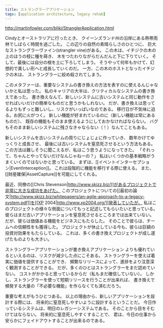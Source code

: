 ```yaml
---
title: ストラングラーアプリケーション
tags: [application architecture, legacy rehab]
---
```


http://martinfowler.com/bliki/StranglerApplication.html

Cindyとオーストラリアに行ったとき、
クイーンズランド州の沿岸にある熱帯雨林でしばらく時間を過ごした。
この辺りの自然の素晴らしさのひとつに、
巨大なストラングラーヴァイン(strangler vine)がある。
この木は、イチジクの木の上のほうの枝に種を蒔き、
木をつたわりながらだんだんと下に下りていく。
そして、最後には自分の根を土に下ろしてしまう。
そうやって何年もかけて、幻想的で美しい形へと成長していくのだ。
一方、この木のホストとなったイチジクの木は、
ストラングラーに絞め殺されてしまう。

このメタファーは、重要なシステムの書き換えの方法を表すのに使えるんじゃないかと私は思った。
私のキャリアの大半は、クリティカルなシステムの書き換えであった。
書き換えなんて、新しいシステムに古いシステムと同じ動作をさせればいいだけの簡単なものだと思うかもしれない。
だが、書き換えは思ってるよりもずっと難しいし、リスクがいっぱいなのである。
移行日が不気味に迫る。お尻に火がつく。
新しい機能が好まれているのに（新しい機能は常にあるものだ）、
既存の機能もそのまま使えるようにしておかなければならない。
バグもそのまま新しいシステムに残さなきゃならない（！）なんてこともある。

新しいシステムを古いシステムの周りにじょじょに作っていき、
数年かけてゆっくりと成長させ、
最後には古いシステムを窒息死させるという方法もある。
この方法は難しそうに聞こえるが、私はこう思うようになってきた。
「それって、ちゃんとやってないだけなんじゃねーの？」
私はいくつかの基本戦略がうまくいくのではないかと思っている。
まずは、[[イベントインターセプション|EventInterception]]。
これは段階的に機能を移行する際に使える。
また、[[財産確保|AssetCapture]]を可能にしてくれる。

最近、同僚の[[Chris Stevenson|http://www.skizz.biz/]]があるプロジェクトで非常に大きな成功をあげた。
このプロジェクトについての[[最初の論文|http://www.skizz.biz/whitepapers/an-agile-approach-to-a-legacy-system.pdf]]を[[XP 2004|http://www.xp2004.org/]]発表していたが、
私はこのプロジェクトの様々な側面についてもっと記述してもらいたいと思っている。
彼らはまだ古いアプリケーションを窒息死させるところまでは出来ていない。
だが、彼らは価値ある機能をビジネスにもたらした。
そのことで彼らは、チームへの信頼性をも獲得した。
プロジェクトが休止している今も、彼らは巨額の投資対効果をもたらしている。
これは、多くの書き換えプロジェクトが成し遂げたものよりも大きい。

ストラングラーアプリケーションが書き換えアプリケーション
よりも優れているといえるのは、リスクが減少した点にこそある。
ストラングラーを使えば着実に価値を提供することができ、
頻繁なリリースによって、進捗をより注意深く観測することができる。
だが、多くのひとはストラングラーをまだ認めていない。
コストがかかると思っているからだ（私もまだ確信していない）。
しかし、ストラングラーを使って短期リリースを行うことが出来れば、
書き換えで頻発する大量の「不必要な機能」を作らなくても済むだろう。

重要な考えがもうひとつある。
以上の理由から、新しいアプリケーションを設計する際には、
将来的に窒息死しやすいように設計するということだ。
今日作っているシステムは、明日のレガシーシステムである。
そのことから目をそむけてはならない。
将来的に窒息死しやすくすることで、
君は、今日の仕事から安らかにフェイドアウトすることが出来るのである。
